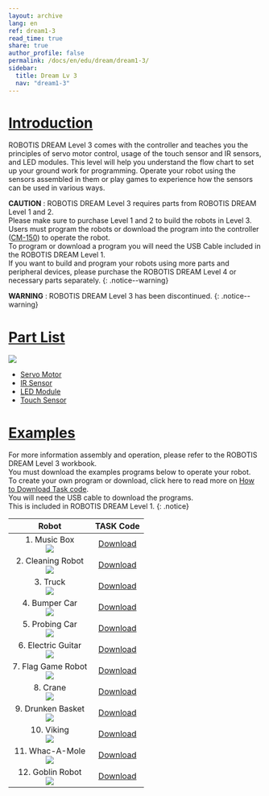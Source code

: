 ```yaml
---
layout: archive
lang: en
ref: dream1-3
read_time: true
share: true
author_profile: false
permalink: /docs/en/edu/dream/dream1-3/
sidebar:
  title: Dream Lv 3
  nav: "dream1-3"
---
```


# [Introduction](#introduction)

ROBOTIS DREAM Level 3 comes with the controller and teaches you the principles of servo motor control, usage of the touch sensor and IR sensors, and LED modules. This level will help you understand the flow chart to set up your ground work for programming.
Operate your robot using the sensors assembled in them or play games to experience how the sensors can be used in various ways.

**CAUTION** : ROBOTIS DREAM Level 3 requires parts from ROBOTIS DREAM Level 1 and 2.  
Please make sure to purchase Level 1 and 2 to build the robots in Level 3.  
Users must program the robots or download the program into the controller ([CM-150]) to operate the robot.  
To program or download a program you will need the USB Cable included in the ROBOTIS DREAM Level 1.  
If you want to build and program your robots using more parts and peripheral devices, please purchase the ROBOTIS DREAM Level 4 or necessary parts separately.
{: .notice--warning}

**WARNING** : ROBOTIS DREAM Level 3 has been discontinued.
{: .notice--warning}

# [Part List](#part-list)

![](/assets/images/edu/dream/dream1-3_partlist_en.jpg)

- [Servo Motor]
- [IR Sensor]
- [LED Module]
- [Touch Sensor]

# [Examples](#examples)

For more information assembly and operation, please refer to the ROBOTIS DREAM Level 3 workbook.  
You must download the examples programs below to operate your robot.  
To create your own program or download, click here to read more on [How to Download Task code].  
You will need the USB cable to download the programs.  
This is included in ROBOTIS DREAM Level 1.
{: .notice}

|                                      Robot                                      |     TASK Code     |
|:-------------------------------------------------------------------------------:|:-----------------:|
|       1. Music Box<br />![](/assets/images/edu/dream/dream1-3_orgol.jpg)        | [Download][ex_01] |
| 2. Cleaning Robot<br />![](/assets/images/edu/dream/dream1-3_cleaningrobot.jpg) | [Download][ex_02] |
|         3. Truck<br />![](/assets/images/edu/dream/dream1-3_truck.jpg)          | [Download][ex_03] |
|     4. Bumper Car<br />![](/assets/images/edu/dream/dream1-3_bumpercar.jpg)     | [Download][ex_04] |
|    5. Probing Car<br />![](/assets/images/edu/dream/dream1-3_probingcar.jpg)    | [Download][ex_05] |
|    6. Electric Guitar<br />![](/assets/images/edu/dream/dream1-3_guitar.jpg)    | [Download][ex_06] |
|   7. Flag Game Robot<br />![](/assets/images/edu/dream/dream1-3_flaggame.jpg)   | [Download][ex_07] |
|         8. Crane<br />![](/assets/images/edu/dream/dream1-3_crane.jpg)          | [Download][ex_08] |
|    9. Drunken Basket<br />![](/assets/images/edu/dream/dream1-3_basket.jpg)     | [Download][ex_09] |
|        10. Viking<br />![](/assets/images/edu/dream/dream1-3_viking.jpg)        | [Download][ex_10] |
|    11. Whac-A-Mole<br />![](/assets/images/edu/dream/dream1-3_whacamole.jpg)    | [Download][ex_11] |
|     12. Goblin Robot<br />![](/assets/images/edu/dream/dream1-3_goblin.jpg)     | [Download][ex_12] |

[CM-150]: /docs/en/parts/controller/cm-150/
[Servo Motor]: /docs/en/parts/motor/servo_motor/
[IR Sensor]: /docs/en/parts/sensor/irss-10/
[LED Module]: /docs/en/parts/display/lm_10/
[Touch Sensor]: /docs/en/parts/sensor/ts_10/
[USB Downloader(LN-101)]: /docs/en/parts/interface/ln-101/
[How to Download Task code]: /docs/en/faq/download_task_code/
[ex_01]: http://www.robotis.com/service/download.php?no=1557
[ex_02]: http://www.robotis.com/service/download.php?no=1551
[ex_03]: http://www.robotis.com/service/download.php?no=1559
[ex_04]: http://www.robotis.com/service/download.php?no=1550
[ex_05]: http://www.robotis.com/service/download.php?no=1558
[ex_06]: http://www.robotis.com/service/download.php?no=1555
[ex_07]: http://www.robotis.com/service/download.php?no=1554
[ex_08]: http://www.robotis.com/service/download.php?no=1552
[ex_09]: http://www.robotis.com/service/download.php?no=1553
[ex_10]: http://www.robotis.com/service/download.php?no=1560
[ex_11]: http://www.robotis.com/service/download.php?no=1556
[ex_12]: http://www.robotis.com/service/download.php?no=1549
